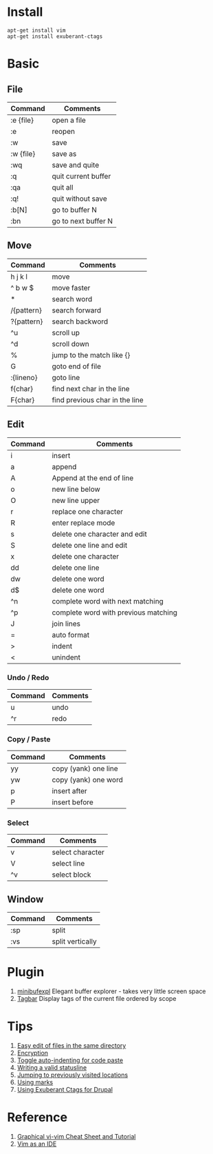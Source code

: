 # Install
```
apt-get install vim
apt-get install exuberant-ctags
```

# Basic
## File
| Command | Comments |
| ------- | ---- |
| :e {file} | open a file |
| :e | reopen |
| :w | save |
| :w {file} | save as | 
| :wq | save and quite |
| :q | quit current buffer |
| :qa | quit all |
| :q! | quit without save |
| :b[N] | go to buffer N |
| :bn | go to next buffer N |

## Move
| Command | Comments |
| ------- | ---- |
| h j k l | move |
| ^ b w $ | move faster |
| *       | search word |
| /{pattern} | search forward |
| ?{pattern} | search backword |
| ^u | scroll up |
| ^d | scroll down |
| % | jump to the match like {} |
| G | goto end of file |
| :{lineno} | goto line |
| f{char} | find next char in the line |
| F{char} | find previous char in the line |

## Edit
| Command | Comments |
| ------- | ---- |
| i | insert |
| a | append |
| A | Append at the end of line |
| o | new line below |
| O | new line upper |
| r | replace one character |
| R | enter replace mode |
| s | delete one character and edit |
| S | delete one line and edit |
| x | delete one character |
| dd | delete one line |
| dw | delete one word |
| d$ | delete one word |
| ^n | complete word with next matching |
| ^p | complete word with previous matching |
| J | join lines |
| = | auto format |
| > | indent |
| < | unindent |

### Undo / Redo
| Command | Comments |
| ------- | ---- |
| u | undo |
| ^r | redo |

### Copy / Paste 
| Command | Comments |
| ------- | ---- |
| yy | copy (yank) one line |
| yw | copy (yank) one word |
| p | insert after |
| P | insert before |

### Select
| Command | Comments |
| ------- | ---- |
| v | select character |
| V | select line |
| ^v | select block |

## Window
| Command | Comments |
| ------- | ---- |
| :sp | split |
| :vs | split vertically |

# Plugin

1. [minibufexpl](http://www.vim.org/scripts/script.php?script_id=159) Elegant buffer explorer - takes very little screen space 
2. [Tagbar](http://www.vim.org/scripts/script.php?script_id=3465) Display tags of the current file ordered by scope

# Tips

1. [Easy edit of files in the same directory](http://vim.wikia.com/wiki/Easy_edit_of_files_in_the_same_directory)
2. [Encryption](http://vim.wikia.com/wiki/Encryption)
3. [Toggle auto-indenting for code paste](http://vim.wikia.com/wiki/Toggle_auto-indenting_for_code_paste)
4. [Writing a valid statusline](http://vim.wikia.com/wiki/Writing_a_valid_statusline)
5. [Jumping to previously visited locations](http://vim.wikia.com/wiki/Jumping_to_previously_visited_locations)
6. [Using marks](http://vim.wikia.com/wiki/Using_marks)
7. [Using Exuberant Ctags for Drupal](https://www.koumbit.org/en/content/using-exuberant-ctags-drupal)

# Reference
1. [Graphical vi-vim Cheat Sheet and Tutorial](http://www.viemu.com/a_vi_vim_graphical_cheat_sheet_tutorial.html)
2. [Vim as an IDE](https://github.com/jez/vim-as-an-ide)

